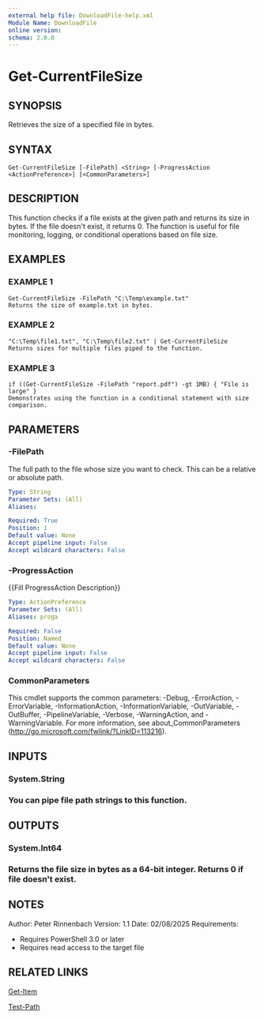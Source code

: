 ```yaml
---
external help file: DownloadFile-help.xml
Module Name: DownloadFile
online version:
schema: 2.0.0
---
```


# Get-CurrentFileSize

## SYNOPSIS
Retrieves the size of a specified file in bytes.

## SYNTAX

```
Get-CurrentFileSize [-FilePath] <String> [-ProgressAction <ActionPreference>] [<CommonParameters>]
```

## DESCRIPTION
This function checks if a file exists at the given path and returns its size in bytes.
If the file doesn't exist, it returns 0.
The function is useful for file monitoring,
logging, or conditional operations based on file size.

## EXAMPLES

### EXAMPLE 1
```
Get-CurrentFileSize -FilePath "C:\Temp\example.txt"
Returns the size of example.txt in bytes.
```

### EXAMPLE 2
```
"C:\Temp\file1.txt", "C:\Temp\file2.txt" | Get-CurrentFileSize
Returns sizes for multiple files piped to the function.
```

### EXAMPLE 3
```
if ((Get-CurrentFileSize -FilePath "report.pdf") -gt 1MB) { "File is large" }
Demonstrates using the function in a conditional statement with size comparison.
```

## PARAMETERS

### -FilePath
The full path to the file whose size you want to check.
This can be a relative or absolute path.

```yaml
Type: String
Parameter Sets: (All)
Aliases:

Required: True
Position: 1
Default value: None
Accept pipeline input: False
Accept wildcard characters: False
```

### -ProgressAction
{{Fill ProgressAction Description}}

```yaml
Type: ActionPreference
Parameter Sets: (All)
Aliases: proga

Required: False
Position: Named
Default value: None
Accept pipeline input: False
Accept wildcard characters: False
```

### CommonParameters
This cmdlet supports the common parameters: -Debug, -ErrorAction, -ErrorVariable, -InformationAction, -InformationVariable, -OutVariable, -OutBuffer, -PipelineVariable, -Verbose, -WarningAction, and -WarningVariable.
For more information, see about_CommonParameters (http://go.microsoft.com/fwlink/?LinkID=113216).

## INPUTS

### System.String
### You can pipe file path strings to this function.
## OUTPUTS

### System.Int64
### Returns the file size in bytes as a 64-bit integer. Returns 0 if file doesn't exist.
## NOTES
Author: Peter Rinnenbach
Version: 1.1
Date: 02/08/2025
Requirements:
- Requires PowerShell 3.0 or later
- Requires read access to the target file

## RELATED LINKS

[Get-Item]()

[Test-Path]()

